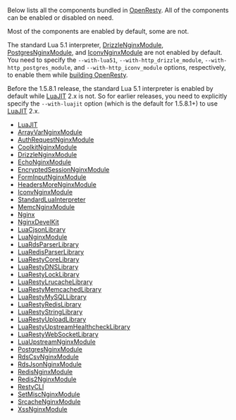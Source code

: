 <!---
    @title         Components
    @creator       Yichun Zhang
    @created       2011-06-21 04:24 GMT
    @modifier      YichunZhang
    @modified      2015-11-23 13:15 GMT
    @changecount   35
--->

Below lists all the components bundled in [OpenResty](openresty/). All of the components can be enabled or disabled on need.

Most of the components are enabled by default, some are not.

The standard Lua 5.1 interpreter, [DrizzleNginxModule](drizzle-nginx-module/), [PostgresNginxModule](postgres-nginx-module/), and [IconvNginxModule](iconv-nginx-module/) are not enabled by default. You need to specify the `--with-lua51`, `--with-http_drizzle_module`, `--with-http_postgres_module`, and `--with-http_iconv_module` options, respectively, to enable them while [building OpenResty](installation/).

Before the 1.5.8.1 release, the standard Lua 5.1 interpreter is enabled by default while [LuaJIT](luajit/) 2.x is not. So for earlier releases, you need to explicitly specify the `--with-luajit` option (which is the default for 1.5.8.1+) to use [LuaJIT](luajit/) 2.x.

* [LuaJIT](luajit/)
* [ArrayVarNginxModule](array-var-nginx-module/)
* [AuthRequestNginxModule](auth-request-nginx-module/)
* [CoolkitNginxModule](coolkit-nginx-module/)
* [DrizzleNginxModule](drizzle-nginx-module/)
* [EchoNginxModule](echo-nginx-module/)
* [EncryptedSessionNginxModule](encrypted-session-nginx-module/)
* [FormInputNginxModule](form-input-nginx-module/)
* [HeadersMoreNginxModule](headers-more-nginx-module/)
* [IconvNginxModule](iconv-nginx-module/)
* [StandardLuaInterpreter](standard-lua-interpreter/)
* [MemcNginxModule](memc-nginx-module/)
* [Nginx](nginx/)
* [NginxDevelKit](nginx-devel-kit/)
* [LuaCjsonLibrary](lua-cjson-library/)
* [LuaNginxModule](lua-nginx-module/)
* [LuaRdsParserLibrary](lua-rds-parser-library/)
* [LuaRedisParserLibrary](lua-redis-parser-library/)
* [LuaRestyCoreLibrary](lua-resty-core-library/)
* [LuaRestyDNSLibrary](lua-resty-dns-library/)
* [LuaRestyLockLibrary](lua-resty-lock-library/)
* [LuaRestyLrucacheLibrary](lua-resty-lrucache-library/)
* [LuaRestyMemcachedLibrary](lua-resty-memcached-library/)
* [LuaRestyMySQLLibrary](lua-resty-mysql-library/)
* [LuaRestyRedisLibrary](lua-resty-redis-library/)
* [LuaRestyStringLibrary](lua-resty-string-library/)
* [LuaRestyUploadLibrary](lua-resty-upload-library/)
* [LuaRestyUpstreamHealthcheckLibrary](lua-resty-upstream-healthcheck-library/)
* [LuaRestyWebSocketLibrary](lua-resty-web-socket-library/)
* [LuaUpstreamNginxModule](lua-upstream-nginx-module/)
* [PostgresNginxModule](postgres-nginx-module/)
* [RdsCsvNginxModule](rds-csv-nginx-module/)
* [RdsJsonNginxModule](rds-json-nginx-module/)
* [RedisNginxModule](redis-nginx-module/)
* [Redis2NginxModule](redis2-nginx-module/)
* [RestyCLI](resty-cli/)
* [SetMiscNginxModule](set-misc-nginx-module/)
* [SrcacheNginxModule](srcache-nginx-module/)
* [XssNginxModule](xss-nginx-module/)
